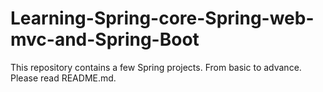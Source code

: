 # Learning-Spring-core-Spring-web-mvc-and-Spring-Boot
This repository contains a few Spring projects. From basic to advance. Please read README.md.
